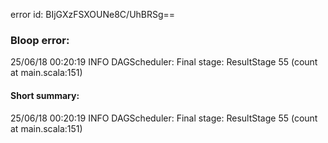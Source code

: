 error id: BIjGXzFSXOUNe8C/UhBRSg==
### Bloop error:

25/06/18 00:20:19 INFO DAGScheduler: Final stage: ResultStage 55 (count at main.scala:151)
#### Short summary: 

25/06/18 00:20:19 INFO DAGScheduler: Final stage: ResultStage 55 (count at main.scala:151)